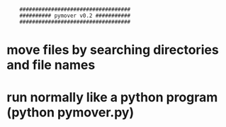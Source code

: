 		###################################
		########## pymover v0.2 ###########
		###################################


#	move files by searching directories and file names
#	run normally like a python program (python pymover.py)
